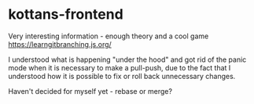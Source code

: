 # kottans-frontend
Very interesting information - enough theory and a cool game https://learngitbranching.js.org/

I understood what is happening "under the hood" and got rid of the panic mode when it is necessary to make a pull-push, due to the fact that I understood how it is possible to fix or roll back unnecessary changes.

Haven't decided for myself yet - rebase or merge?
